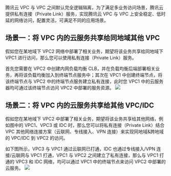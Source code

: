 腾讯云 VPC 与 VPC 之间默认完全逻辑隔离，为了满足多业务访问场景，腾讯云提供私有连接（Private Link）服务，实现腾讯云  VPC 与 VPC 上安全稳定、低时延的网络访问，配置灵活，可满足不同的应用场景。

## 场景一：将 VPC 内的云服务共享给同地域其他 VPC
假如您在某地域下 VPC2 网络中部署了相关业务，期望将该业务共享给同地域下 VPC1 进行访问，那么您可以使用私有连接（Private Link）服务。

首先您需要在 VPC2 中创建内网负载均衡 CLB，并在负载均衡后端部署相关业务，再将该负载均衡加入到终端节点服务中；其次在 VPC1 中创建终端节点，将该终端节点与 VPC2 中的终端节点服务建立私有连接，此时您 VPC1 中的云服务器均可通过该终端节点访问 VPC2 中部署的服务资源。
![](https://main.qcloudimg.com/raw/340922c71c8a656ee8f67f099aafe7af.png)

## 场景二：将 VPC 内的云服务共享给其他 VPC/IDC
假如您在某地域下 VPC2 中部署了相关业务，期望将该业务共享给其他网络，例如图中的 VPC1、VPC3 或 IDC 时，那么您可以将私有连接（Private Link）结合 VPC 其他网络连接方案（云联网、专线接入、VPN 连接）来实现同地域&跨地域的 VPC/IDC 到 VPC2 的访问。

如下图所示，VPC3 与 VPC1 通过云联网已打通，IDC 也通过专线接入/VPN 连接/云联网与 VPC1 打通，VPC1 与 VPC2 之间建立了私有连接，那么与 VPC1 打通的 VPC3 和 IDC 网络，均可以通过 VPC1 中的终端节点来访问 VPC2 中部署的云服务。
![](https://main.qcloudimg.com/raw/a5b61f8365fdc06176ea2710aa5015cd.png)
